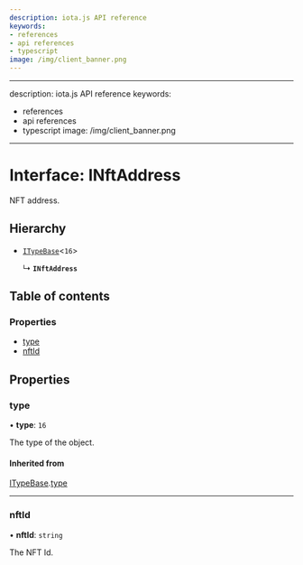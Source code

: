```yaml
---
description: iota.js API reference
keywords:
- references
- api references
- typescript
image: /img/client_banner.png
---
```

---
description: iota.js API reference
keywords:
- references
- api references
- typescript
image: /img/client_banner.png
---
# Interface: INftAddress

NFT address.

## Hierarchy

- [`ITypeBase`](ITypeBase.md)<``16``\>

  ↳ **`INftAddress`**

## Table of contents

### Properties

- [type](INftAddress.md#type)
- [nftId](INftAddress.md#nftid)

## Properties

### type

• **type**: ``16``

The type of the object.

#### Inherited from

[ITypeBase](ITypeBase.md).[type](ITypeBase.md#type)

___

### nftId

• **nftId**: `string`

The NFT Id.
